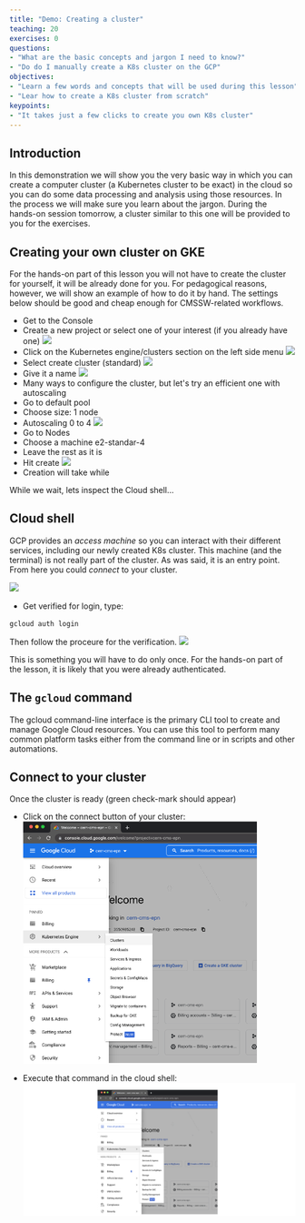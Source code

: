 ```yaml
---
title: "Demo: Creating a cluster"
teaching: 20
exercises: 0
questions:
- "What are the basic concepts and jargon I need to know?"
- "Do do I manually create a K8s cluster on the GCP"
objectives:
- "Learn a few words and concepts that will be used during this lesson"
- "Lear how to create a K8s cluster from scratch"
keypoints:
- "It takes just a few clicks to create you own K8s cluster"
---
```


## Introduction

In this demonstration we will show you the very basic way in which you can create a computer cluster (a Kubernetes cluster to be exact) in the cloud so you can do some data processing and analysis using those resources.  In the process we will make sure you learn about the jargon.  During the hands-on session tomorrow, a cluster similar to this one will be provided to you for the exercises.  



## Creating your own cluster on GKE

For the hands-on part of this lesson you will not have to create the cluster for yourself, it will be already done for you.  For pedagogical reasons, however, we will show an example of how to do it by hand.  The settings below should be good and cheap enough for CMSSW-related workflows.

* Get to the Console
* Create a new project or select one of your interest (if you already have one)
![](../fig/project.png)
* Click on the Kubernetes engine/clusters section on the left side menu
![](../fig/k8sengine.png)
* Select create cluster (standard)
![](../fig/createstandard.png)
* Give it a name
![](../fig/clustername.png)
* Many ways to configure the cluster, but let's try an efficient one with autoscaling
* Go to default pool
* Choose size: 1 node
* Autoscaling 0 to 4
  ![](../fig/defaultpool.png)
* Go to Nodes
* Choose a machine e2-standar-4
* Leave the rest as it is
* Hit create
![](../fig/create.png)
* Creation will take while

While we wait, lets inspect the Cloud shell...

## Cloud shell

GCP provides an *access machine* so you can interact with their different services, including our newly created K8s cluster.  This machine (and the terminal) is not really part of the cluster. As was said, it is an entry point.  From here you could *connect* to your cluster.

![](https://cloud.google.com/shell/docs/images/cloud-shell-gcloud.gif)

* Get verified for login, type:
```
gcloud auth login
```
Then follow the proceure for the verification.
![](../fig/auth.png)

This is something you will have to do only once.  For the hands-on part of the lesson, it is likely that you were already authenticated.

## The `gcloud` command

The gcloud command-line interface is the primary CLI tool to create and manage Google Cloud resources. You can use this tool to perform many common platform tasks either from the command line or in scripts and other automations.

## Connect to your cluster

Once the cluster is ready (green check-mark should appear)

* Click on the connect button of your cluster:
![](../fig/Picture1.png)

* Execute that command in the cloud shell:
![](../fig/test.png)
